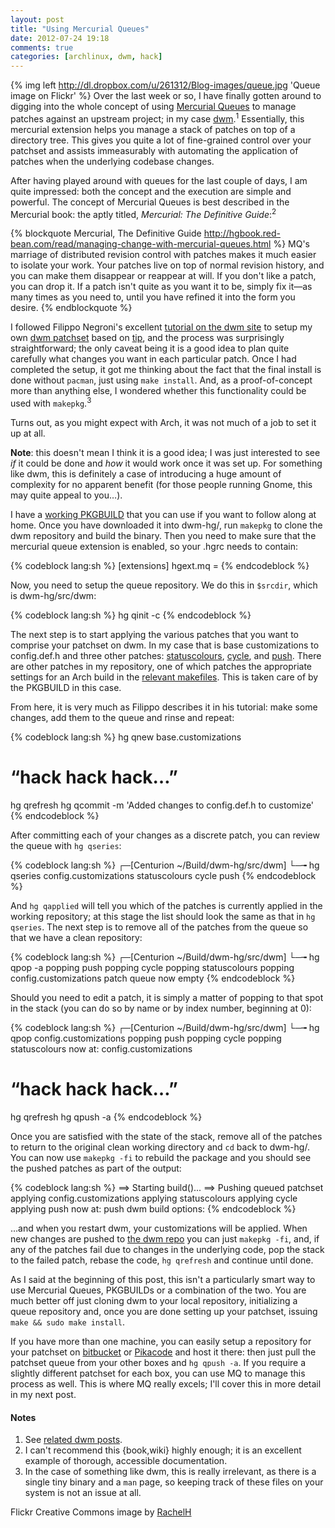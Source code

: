 ```yaml
---
layout: post
title: "Using Mercurial Queues"
date: 2012-07-24 19:18
comments: true
categories: [archlinux, dwm, hack]
---
```


{% img left http://dl.dropbox.com/u/261312/Blog-images/queue.jpg 'Queue image on Flickr' %}
Over the last week or so, I have finally gotten around to digging into the whole concept of
using 
[Mercurial Queues](http://hgbook.red-bean.com/read/managing-change-with-mercurial-queues.html 'Chapter on queues in the Mercurial book')
to manage patches against an upstream project; in my case 
[dwm](http://dwm.suckless.org 'The truly suckless window manager…').<sup>1</sup>
Essentially, this mercurial extension helps you manage a stack of patches on
top of a directory tree. This gives you quite a lot of fine-grained control
over your patchset and assists immeasurably with automating the application of
patches when the underlying codebase changes. 

After having played around with queues for the last couple of days, I am quite
impressed: both the concept and the execution are simple and powerful. The concept
of Mercurial Queues is best described in the Mercurial book: the aptly titled, 
*Mercurial: The Definitive Guide*:<sup>2</sup>

{% blockquote Mercurial, The Definitive Guide http://hgbook.red-bean.com/read/managing-change-with-mercurial-queues.html %}
MQ's marriage of distributed revision control with patches makes it much easier to isolate your work. Your patches live on top of normal revision history, and you can make them disappear or reappear at will. If you don't like a patch, you can drop it. If a patch isn't quite as you want it to be, simply fix it—as many times as you need to, until you have refined it into the form you desire.
{% endblockquote %}

I followed Filippo Negroni's excellent
[tutorial on the dwm site](http://dwm.suckless.org/customisation/patch_queue 'Step-by-step guide')
to setup my own 
[dwm patchset](http://pikacode.com/jasonwryan/dwm-patchset/files/default 'Patchset on Pikacode')
based on
[tip](http://hg.suckless.org/dwm 'dwm hg repository'), and the process was
surprisingly straightforward; the only caveat being it is a good idea to plan
quite carefully what changes you want in each particular patch. Once I had
completed the setup, it got me thinking about the fact that the final install
is done without `pacman`, just using `make install`. And, as a proof-of-concept
more than anything else, I wondered whether this functionality could be used
with `makepkg`.<sup>3</sup>

Turns out, as you might expect with Arch, it was not much of a job to set it
up at all. 

**Note**: this doesn't mean I think it is a good idea; I was just interested
to see *if* it could be done and *how* it would work once it was set up. For something
like dwm, this is definitely a case of introducing a huge amount of complexity for
no apparent benefit (for those people running Gnome, this may quite appeal to you…).

I have a
[working PKGBUILD](http://pikacode.com/jasonwryan/Centurion/file/default/Build/dwm-hg/PKGBUILD 'If you must…')
that you can use if you want to follow along at home. Once you have downloaded
it into <span class="file">dwm-hg/</span>, run `makepkg` to clone the dwm
repository and build the binary.  Then you need to make sure that the mercurial
queue extension is enabled, so your <span class="file">.hgrc</span> needs to
contain:

{% codeblock lang:sh %}
[extensions]
hgext.mq =
{% endcodeblock %}

Now, you need to setup the queue repository. We do this in `$srcdir`, which
is <span class="file">dwm-hg/src/dwm</span>:

{% codeblock lang:sh %}
hg qinit -c
{% endcodeblock %}

The next step is to start applying the various patches that you want to comprise
your patchset on dwm. In my case that is base customizations to <span class="file">config.def.h</span>
and three other patches:
[statuscolours](http://pikacode.com/jasonwryan/dwm-patchset/file/default/statuscolours 'Patch in mercurial queue'),
[cycle](http://pikacode.com/jasonwryan/dwm-patchset/file/default/cycle 'ditto'), and
[push](http://pikacode.com/jasonwryan/dwm-patchset/file/default/push 'etc…'). 
There are other patches in my repository, one of which patches the appropriate 
settings for an Arch build in the
[relevant makefiles](http://pikacode.com/jasonwryan/dwm-patchset/file/default/setup.makefile 'Arch settings for Makefiles').
This is taken care of by the PKGBUILD in this case.

From here, it is very much as Filippo describes it in his tutorial: make
some changes, add them to the queue and rinse and repeat:

{% codeblock lang:sh %}
hg qnew base.customizations
 # “hack hack hack…”
hg qrefresh
hg qcommit -m 'Added changes to config.def.h to customize'
{% endcodeblock %}

After committing each of your changes as a discrete patch, you can review the queue
with `hg qseries`:

{% codeblock lang:sh %}
┌─[Centurion ~/Build/dwm-hg/src/dwm]
└─╼ hg qseries
config.customizations
statuscolours
cycle
push
{% endcodeblock %}

And `hg qapplied` will tell you which of the patches is currently 
applied in the working repository; at this stage the list should look
the same as that in `hg qseries`. The next step is to remove all of the
patches from the queue so that we have a clean repository:

{% codeblock lang:sh %}
┌─[Centurion ~/Build/dwm-hg/src/dwm]
└─╼ hg qpop -a
popping push
popping cycle
popping statuscolours
popping config.customizations
patch queue now empty
{% endcodeblock %}

Should you need to edit a patch, it is simply a matter of popping
to that spot in the stack (you can do so by name or by index 
number, beginning at 0):

{% codeblock lang:sh %}
┌─[Centurion ~/Build/dwm-hg/src/dwm]
└─╼ hg qpop config.customizations 
popping push
popping cycle
popping statuscolours
now at: config.customizations
 # “hack hack hack…”
hg qrefresh
hg qpush -a
{% endcodeblock %}

Once you are satisfied with the state of the stack, remove all of the
patches to return to the original clean working directory and `cd` back 
to <span class="file">dwm-hg/</span>. You can now use `makepkg -fi` to 
rebuild the package and you should see the pushed patches as part of
the output:

{% codeblock lang:sh %}
==> Starting build()...
==> Pushing queued patchset
applying config.customizations
applying statuscolours
applying cycle
applying push
now at: push
dwm build options:
{% endcodeblock %}

…and when you restart dwm, your customizations will be applied.
When new changes are pushed to 
[the dwm repo](http://hg.suckless.org/dwm 'dwm mercurial repo')
you can just `makepkg -fi`, and, if any of the patches fail due
to changes in the underlying code, pop the stack to the failed
patch, rebase the code, `hg qrefresh` and continue until done.

As I said at the beginning of this post, this isn't a particularly smart way to
use Mercurial Queues, PKGBUILDs or a combination of the two. You are much
better off just cloning dwm to your local repository, initializing a queue
repository and, once you are done setting up your patchset, issuing `make &&
sudo make install`.

If you have more than one machine, you can easily setup a repository for
your patchset on
[bitbucket](https://bitbucket.org/ 'bitbucket free mercurial hosting')
or [Pikacode](http://pikacode.com/ 'Free Mercurial and Git hosting')
and host it there: then just pull the patchset queue
from your other boxes and `hg qpush -a`. If you require a slightly
different patchset for each box, you can use MQ to manage this
process as well. This is where MQ really excels; 
I'll cover this in more detail in my next post.

#### Notes
1. See [related dwm posts](http://jasonwryan.com/blog/categories/dwm/ 'dwm category in the archives').
2. I can't recommend this {book,wiki} highly enough; it is an excellent
example of thorough, accessible documentation.
3. In the case of something like dwm, this is really irrelevant, as there
is a single tiny binary and a `man` page, so keeping track of these files on
your system is not an issue at all.

Flickr Creative Commons image by 
[RachelH](http://www.flickr.com/photos/bagelmouse/3936852444/ 'Queue image on Flickr')
